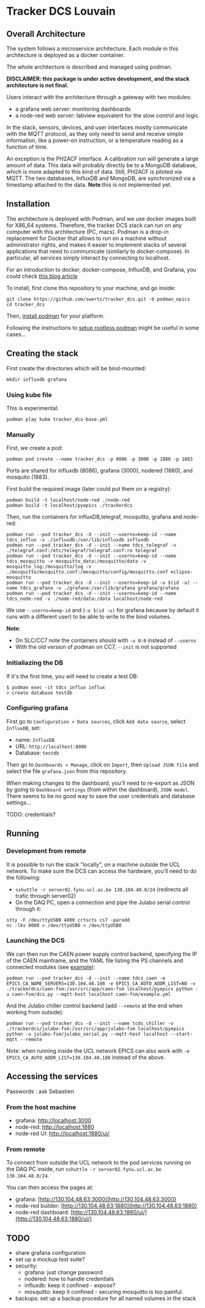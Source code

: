 # Tracker DCS Louvain

## Overall Architecture

The system follows a microservice architecture. 
Each module in this architecture is deployed as a docker container. 

The whole architecture is described and managed using podman.

**DISCLAIMER: this package is under active development, and the stack architecture
is not final.**

Users interact with the architecture through a gateway with two modules: 

* a grafana web server: monitoring dashboards
* a node-red web server: labview equivalent for the slow control and logic

In the stack, sensors, devices, and user interfaces mostly communicate with the MQTT protocol, as they
only need to send and receive simple information, like a power-on instruction, 
or a temperature reading as a function of time. 

An exception is the PH2ACF interface. A calibration run will generate a large amount of data.
This data will probably directly be to a MongoDB database, which is more adapted 
to this kind of data. Still, PH2ACF is piloted via MQTT.
The two databases, InfluxDB and MongoDB, are synchronized via a timestamp 
attached to the data. 
**Note**:this is not implemented yet.

## Installation 

The architecture is deployed with Podman, and we use docker images built for X86_64 systems. 
Therefore, the tracker DCS stack can run on any computer with this architecture (PC, macs). 
Podman is a drop-in replacement for Docker that allows to run on a machine without administrator rights, and makes it easier to implement stacks of several applications that need to communicate (similarly to docker-compose). In particular, all services simply interact by connecting to localhost.

For an introduction to docker, docker-compose, InfluxDB, and Grafana,
you could check [this blog article](https://thedatafrog.com/en/articles/docker-influxdb-grafana/)

To install, first clone this repository to your machine, and go inside: 

```
git clone https://github.com/swertz/tracker_dcs.git -b podman_epics
cd tracker_dcs
```

Then, [install podman](https://podman.io/getting-started/installation) for your platform. 

Following  the instructions to [setup rootless podman](https://github.com/containers/podman/blob/master/docs/tutorials/rootless_tutorial.md) might be useful in some cases...


## Creating the stack

First create the directories which will be bind-mounted:
```
mkdir influxdb grafana
```

### Using kube file

This is experimental:

```
podman play kube tracker_dcs-base.yml
```

### Manually

First, we create a pod:

```
podman pod create --name tracker_dcs -p 8086 -p 3000 -p 1880 -p 1883
```

Ports are shared for influxdb (8086), grafana (3000), nodered (1880), and mosquito (1883).

First build the required image (later could put them on a registry):

```
podman build -t localhost/node-red ./node-red
podman build -t localhost/pyepics ./trackerdcs
```

Then, run the containers for influxDB,telegraf, mosquitto, grafana and node-red:

```
podman run --pod tracker_dcs -d --init --userns=keep-id --name tdcs_influx -v ./influxdb:/var/lib/influxdb influxdb
podman run --pod tracker_dcs -d --init --name tdcs_telegraf -v ./telegraf.conf:/etc/telegraf/telegraf.conf:ro telegraf
podman run --pod tracker_dcs -d --init --userns=keep-id --name tdcs_mosquitto -v mosquitto_data:/mosquitto/data -v mosquitto_log:/mosquitto/log -v ./mosquitto/mosquitto.conf:/mosquitto/config/mosquitto.conf eclipse-mosquitto
podman run --pod tracker_dcs -d --init --userns=keep-id -u $(id -u) --name tdcs_grafana -v ./grafana:/var/lib/grafana grafana/grafana
podman run --pod tracker_dcs -d --init --userns=keep-id --name tdcs_node-red -v ./node-red/data:/data localhost/node-red
```

We use `--userns=keep-id` and (`-u $(id -u)` for grafana because by default it runs with a different user) to be able to write to the bind volumes.

**Note**:

- On SLC/CC7 note the containers should with `-u 0:0` instead of `--userns`
- With the old version of podman on CC7, `--init` is not supported

### Initialiazing the DB

If it's the first time, you will need to create a test DB:
```
$ podman exec -it tdcs_influx influx
> create database testdb
```

### Configuring grafana

First go to `Configuration > Data sources`, click `Add data source`, select `InfluxDB`, set:
- name: `InfluxDB`
- URL: `http://localhost:8086`
- Database: `testdb`

Then go to `Dashboards > Manage`, click on `Import`, then `Upload JSON file` and select the file `grafana.json` from this repository.

When making changes to the dashboard, you'll need to re-export as JSON by going to `Dashboard settings` (from within the dashboard), `JSON model`. There seems to be no good way to save the user credentials and database settings...

TODO: credentials?

## Running

### Development from remote

It is possible to run the stack "locally", on a machine outside the UCL network. To make sure the DCS can access the hardware, you'll need to do the following:

- `sshuttle -r server02.fynu.ucl.ac.be 130.104.48.0/24` (redirects all trafic through server02)
- On the DAQ PC, open a connection and pipe the Julabo serial control through it:
```
stty -F /dev/ttyUSB0 4800 crtscts cs7 -parodd
nc -lkv 8000 > /dev/ttyUSB0 < /dev/ttyUSB0
```

### Launching the DCS

We can then run the CAEN power supply control backend, specifying the IP of the CAEN mainframe, and the YAML file listing the PS channels and connected modules (see [example](trackerdcs/caen-fsm/example.yml)):

```
podman run --pod tracker_dcs -d --init --name tdcs_caen -e EPICS_CA_NAME_SERVERS=130.104.48.188 -e EPICS_CA_AUTO_ADDR_LIST=NO -v ./trackerdcs/caen-fsm:/usr/src/app/caen-fsm localhost/pyepics python -u caen-fsm/dcs.py --mqtt-host localhost caen-fsm/example.yml
```

And the Julabo chiller control backend (add `--remote` at the end when working from outside):

```
podman run --pod tracker_dcs -d --init --name tcds_chiller -v ./trackerdcs/julabo-fsm:/usr/src/app/julabo-fsm localhost/pyepics python -u julabo-fsm/julabo_serial.py --mqtt-host localhost --start-mqtt --remote
```

Note: when running inside the UCL network EPICS can also work with `-e EPICS_CA_AUTO_ADDR_LIST=130.104.48.188` instead of the above.


## Accessing the services

Passwords : ask Sebastien

### From the host machine

* grafana: [http://localhost:3000](http://localhost:3000)
* node-red: [http://localhost:1880](http://localhost:1880)
* node-red UI: [http://localhost:1880/ui/](http://localhost:1880/ui/)

### From remote

To connect from outside the UCL network to the pod services running on the DAQ PC inside, run `sshuttle -r server02.fynu.ucl.ac.be 130.104.48.0/24`.

You can then access the pages at:

* grafana: [http://130.104.48.63:3000](http://130.104.48.63:3000)
* node-red builder: [http://130.104.48.63:1880](http://130.104.48.63:1880)
* node-red dashboard: [http://130.104.48.63:1880/ui/](http://130.104.48.63:1880/ui/)

## TODO

* share grafana configuration
* set up a mockup test suite? 
* security: 
  * grafana: just change password
  * nodered: how to handle credentials
  * influxdb: keep it confined - expose? 
  * mosquitto: keep it confined - securing mosquitto is too painful. 
* backups: set up a backup procedure for all named volumes in the stack 


